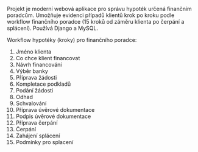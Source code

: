 <!-- Use this file to provide workspace-specific custom instructions to Copilot. For more details, visit https://code.visualstudio.com/docs/copilot/copilot-customization#_use-a-githubcopilotinstructionsmd-file -->

Projekt je moderní webová aplikace pro správu hypoték určená finančním poradcům. Umožňuje evidenci případů klientů krok po kroku podle workflow finančního poradce (15 kroků od záměru klienta po čerpání a splácení). Používá Django a MySQL.

Workflow hypotéky (kroky) pro finančního poradce:
1. Jméno klienta
2. Co chce klient financovat
3. Návrh financování
4. Výběr banky
5. Příprava žádosti
6. Kompletace podkladů
7. Podání žádosti
8. Odhad
9. Schvalování
10. Příprava úvěrové dokumentace
11. Podpis úvěrové dokumentace
12. Příprava čerpání
13. Čerpání
14. Zahájení splácení
15. Podmínky pro splacení